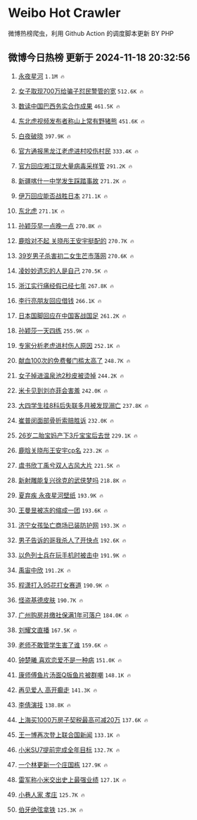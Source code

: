 # Weibo Hot Crawler 



微博热榜爬虫，利用 Github Action 的调度脚本更新 BY PHP 


## 微博今日热榜 更新于 2024-11-18 20:32:56 
1. [永夜星河](https://s.weibo.com/weibo?q=%E6%B0%B8%E5%A4%9C%E6%98%9F%E6%B2%B3&t=31&band_rank=1&Refer=top) `1.1M 🔥` 

1. [女子取现700万给骗子怼民警管的宽](https://s.weibo.com/weibo?q=%23%E5%A5%B3%E5%AD%90%E5%8F%96%E7%8E%B0700%E4%B8%87%E7%BB%99%E9%AA%97%E5%AD%90%E6%80%BC%E6%B0%91%E8%AD%A6%E7%AE%A1%E7%9A%84%E5%AE%BD%23&t=31&band_rank=2&Refer=top) `512.6K 🔥` 

1. [数读中国巴西务实合作成果](https://s.weibo.com/weibo?q=%23%E6%95%B0%E8%AF%BB%E4%B8%AD%E5%9B%BD%E5%B7%B4%E8%A5%BF%E5%8A%A1%E5%AE%9E%E5%90%88%E4%BD%9C%E6%88%90%E6%9E%9C%23&t=31&band_rank=3&Refer=top) `461.5K 🔥` 

1. [东北虎视频发布者称山上常有野猪熊](https://s.weibo.com/weibo?q=%23%E4%B8%9C%E5%8C%97%E8%99%8E%E8%A7%86%E9%A2%91%E5%8F%91%E5%B8%83%E8%80%85%E7%A7%B0%E5%B1%B1%E4%B8%8A%E5%B8%B8%E6%9C%89%E9%87%8E%E7%8C%AA%E7%86%8A%23&t=31&band_rank=4&Refer=top) `451.6K 🔥` 

1. [白夜破晓](https://s.weibo.com/weibo?q=%E7%99%BD%E5%A4%9C%E7%A0%B4%E6%99%93&t=31&band_rank=5&Refer=top) `397.9K 🔥` 

1. [官方通报黑龙江老虎进村咬伤村民](https://s.weibo.com/weibo?q=%23%E5%AE%98%E6%96%B9%E9%80%9A%E6%8A%A5%E9%BB%91%E9%BE%99%E6%B1%9F%E8%80%81%E8%99%8E%E8%BF%9B%E6%9D%91%E5%92%AC%E4%BC%A4%E6%9D%91%E6%B0%91%23&t=31&band_rank=6&Refer=top) `333.4K 🔥` 

1. [官方回应湘江现大量病毒采样管](https://s.weibo.com/weibo?q=%23%E5%AE%98%E6%96%B9%E5%9B%9E%E5%BA%94%E6%B9%98%E6%B1%9F%E7%8E%B0%E5%A4%A7%E9%87%8F%E7%97%85%E6%AF%92%E9%87%87%E6%A0%B7%E7%AE%A1%23&t=31&band_rank=7&Refer=top) `291.2K 🔥` 

1. [新疆喀什一中学发生踩踏事故](https://s.weibo.com/weibo?q=%23%E6%96%B0%E7%96%86%E5%96%80%E4%BB%80%E4%B8%80%E4%B8%AD%E5%AD%A6%E5%8F%91%E7%94%9F%E8%B8%A9%E8%B8%8F%E4%BA%8B%E6%95%85%23&t=31&band_rank=8&Refer=top) `271.2K 🔥` 

1. [伊万回应能否战胜日本](https://s.weibo.com/weibo?q=%23%E4%BC%8A%E4%B8%87%E5%9B%9E%E5%BA%94%E8%83%BD%E5%90%A6%E6%88%98%E8%83%9C%E6%97%A5%E6%9C%AC%23&t=31&band_rank=9&Refer=top) `271.1K 🔥` 

1. [东北虎](https://s.weibo.com/weibo?q=%E4%B8%9C%E5%8C%97%E8%99%8E&t=31&band_rank=10&Refer=top) `271.1K 🔥` 

1. [孙颖莎早一点晚一点](https://s.weibo.com/weibo?q=%23%E5%AD%99%E9%A2%96%E8%8E%8E%E6%97%A9%E4%B8%80%E7%82%B9%E6%99%9A%E4%B8%80%E7%82%B9%23&t=31&band_rank=11&Refer=top) `270.8K 🔥` 

1. [鹿晗对不起 关晓彤王安宇挺配的](https://s.weibo.com/weibo?q=%E9%B9%BF%E6%99%97%E5%AF%B9%E4%B8%8D%E8%B5%B7%20%E5%85%B3%E6%99%93%E5%BD%A4%E7%8E%8B%E5%AE%89%E5%AE%87%E6%8C%BA%E9%85%8D%E7%9A%84&t=31&band_rank=12&Refer=top) `270.7K 🔥` 

1. [39岁男子杀害初二女生芒市落网](https://s.weibo.com/weibo?q=%2339%E5%B2%81%E7%94%B7%E5%AD%90%E6%9D%80%E5%AE%B3%E5%88%9D%E4%BA%8C%E5%A5%B3%E7%94%9F%E8%8A%92%E5%B8%82%E8%90%BD%E7%BD%91%23&t=31&band_rank=13&Refer=top) `270.6K 🔥` 

1. [凌妙妙遗忘的人是自己](https://s.weibo.com/weibo?q=%E5%87%8C%E5%A6%99%E5%A6%99%E9%81%97%E5%BF%98%E7%9A%84%E4%BA%BA%E6%98%AF%E8%87%AA%E5%B7%B1&t=31&band_rank=14&Refer=top) `270.5K 🔥` 

1. [浙江实行痛经假已经七年](https://s.weibo.com/weibo?q=%23%E6%B5%99%E6%B1%9F%E5%AE%9E%E8%A1%8C%E7%97%9B%E7%BB%8F%E5%81%87%E5%B7%B2%E7%BB%8F%E4%B8%83%E5%B9%B4%23&t=31&band_rank=15&Refer=top) `267.8K 🔥` 

1. [李行亮朋友回应借钱](https://s.weibo.com/weibo?q=%23%E6%9D%8E%E8%A1%8C%E4%BA%AE%E6%9C%8B%E5%8F%8B%E5%9B%9E%E5%BA%94%E5%80%9F%E9%92%B1%23&t=31&band_rank=16&Refer=top) `266.1K 🔥` 

1. [日本国脚回应在中国客战国足](https://s.weibo.com/weibo?q=%23%E6%97%A5%E6%9C%AC%E5%9B%BD%E8%84%9A%E5%9B%9E%E5%BA%94%E5%9C%A8%E4%B8%AD%E5%9B%BD%E5%AE%A2%E6%88%98%E5%9B%BD%E8%B6%B3%23&t=31&band_rank=17&Refer=top) `261.2K 🔥` 

1. [孙颖莎一天四练](https://s.weibo.com/weibo?q=%23%E5%AD%99%E9%A2%96%E8%8E%8E%E4%B8%80%E5%A4%A9%E5%9B%9B%E7%BB%83%23&t=31&band_rank=18&Refer=top) `255.9K 🔥` 

1. [专家分析老虎进村伤人原因](https://s.weibo.com/weibo?q=%23%E4%B8%93%E5%AE%B6%E5%88%86%E6%9E%90%E8%80%81%E8%99%8E%E8%BF%9B%E6%9D%91%E4%BC%A4%E4%BA%BA%E5%8E%9F%E5%9B%A0%23&t=31&band_rank=19&Refer=top) `252.1K 🔥` 

1. [献血100次的免费餐门槛太高了](https://s.weibo.com/weibo?q=%23%E7%8C%AE%E8%A1%80100%E6%AC%A1%E7%9A%84%E5%85%8D%E8%B4%B9%E9%A4%90%E9%97%A8%E6%A7%9B%E5%A4%AA%E9%AB%98%E4%BA%86%23&t=31&band_rank=20&Refer=top) `248.7K 🔥` 

1. [女子掉进温泉池2秒皮被烫掉](https://s.weibo.com/weibo?q=%23%E5%A5%B3%E5%AD%90%E6%8E%89%E8%BF%9B%E6%B8%A9%E6%B3%89%E6%B1%A02%E7%A7%92%E7%9A%AE%E8%A2%AB%E7%83%AB%E6%8E%89%23&t=31&band_rank=21&Refer=top) `244.2K 🔥` 

1. [米卡见到刘亦菲会害羞](https://s.weibo.com/weibo?q=%23%E7%B1%B3%E5%8D%A1%E8%A7%81%E5%88%B0%E5%88%98%E4%BA%A6%E8%8F%B2%E4%BC%9A%E5%AE%B3%E7%BE%9E%23&t=31&band_rank=22&Refer=top) `242.0K 🔥` 

1. [大四学生挂8科后失联多月被发现溺亡](https://s.weibo.com/weibo?q=%23%E5%A4%A7%E5%9B%9B%E5%AD%A6%E7%94%9F%E6%8C%828%E7%A7%91%E5%90%8E%E5%A4%B1%E8%81%94%E5%A4%9A%E6%9C%88%E8%A2%AB%E5%8F%91%E7%8E%B0%E6%BA%BA%E4%BA%A1%23&t=31&band_rank=23&Refer=top) `237.8K 🔥` 

1. [崔普闵面部骨折索赔胜诉](https://s.weibo.com/weibo?q=%23%E5%B4%94%E6%99%AE%E9%97%B5%E9%9D%A2%E9%83%A8%E9%AA%A8%E6%8A%98%E7%B4%A2%E8%B5%94%E8%83%9C%E8%AF%89%23&t=31&band_rank=24&Refer=top) `232.0K 🔥` 

1. [26岁二胎宝妈产下3斤宝宝后去世](https://s.weibo.com/weibo?q=%2326%E5%B2%81%E4%BA%8C%E8%83%8E%E5%AE%9D%E5%A6%88%E4%BA%A7%E4%B8%8B3%E6%96%A4%E5%AE%9D%E5%AE%9D%E5%90%8E%E5%8E%BB%E4%B8%96%23&t=31&band_rank=25&Refer=top) `229.1K 🔥` 

1. [鹿晗关晓彤王安宇cp名](https://s.weibo.com/weibo?q=%23%E9%B9%BF%E6%99%97%E5%85%B3%E6%99%93%E5%BD%A4%E7%8E%8B%E5%AE%89%E5%AE%87cp%E5%90%8D%23&t=31&band_rank=26&Refer=top) `223.2K 🔥` 

1. [虞书欣丁禹兮双人古风大片](https://s.weibo.com/weibo?q=%23%E8%99%9E%E4%B9%A6%E6%AC%A3%E4%B8%81%E7%A6%B9%E5%85%AE%E5%8F%8C%E4%BA%BA%E5%8F%A4%E9%A3%8E%E5%A4%A7%E7%89%87%23&t=31&band_rank=27&Refer=top) `221.5K 🔥` 

1. [新射雕能复兴徐克的武侠梦吗](https://s.weibo.com/weibo?q=%23%E6%96%B0%E5%B0%84%E9%9B%95%E8%83%BD%E5%A4%8D%E5%85%B4%E5%BE%90%E5%85%8B%E7%9A%84%E6%AD%A6%E4%BE%A0%E6%A2%A6%E5%90%97%23&t=31&band_rank=28&Refer=top) `218.8K 🔥` 

1. [夏弃疾 永夜星河壁纸](https://s.weibo.com/weibo?q=%E5%A4%8F%E5%BC%83%E7%96%BE%20%E6%B0%B8%E5%A4%9C%E6%98%9F%E6%B2%B3%E5%A3%81%E7%BA%B8&t=31&band_rank=29&Refer=top) `193.9K 🔥` 

1. [王曼昱被冻的缩成一团](https://s.weibo.com/weibo?q=%E7%8E%8B%E6%9B%BC%E6%98%B1%E8%A2%AB%E5%86%BB%E7%9A%84%E7%BC%A9%E6%88%90%E4%B8%80%E5%9B%A2&t=31&band_rank=30&Refer=top) `193.6K 🔥` 

1. [济宁女孩坠亡商场已装防护网](https://s.weibo.com/weibo?q=%23%E6%B5%8E%E5%AE%81%E5%A5%B3%E5%AD%A9%E5%9D%A0%E4%BA%A1%E5%95%86%E5%9C%BA%E5%B7%B2%E8%A3%85%E9%98%B2%E6%8A%A4%E7%BD%91%23&t=31&band_rank=31&Refer=top) `193.3K 🔥` 

1. [男子告诉的哥我杀人了开快点](https://s.weibo.com/weibo?q=%23%E7%94%B7%E5%AD%90%E5%91%8A%E8%AF%89%E7%9A%84%E5%93%A5%E6%88%91%E6%9D%80%E4%BA%BA%E4%BA%86%E5%BC%80%E5%BF%AB%E7%82%B9%23&t=31&band_rank=32&Refer=top) `192.6K 🔥` 

1. [以色列士兵在玩手机时被击中](https://s.weibo.com/weibo?q=%23%E4%BB%A5%E8%89%B2%E5%88%97%E5%A3%AB%E5%85%B5%E5%9C%A8%E7%8E%A9%E6%89%8B%E6%9C%BA%E6%97%B6%E8%A2%AB%E5%87%BB%E4%B8%AD%23&t=31&band_rank=33&Refer=top) `191.9K 🔥` 

1. [禹宙中欣](https://s.weibo.com/weibo?q=%E7%A6%B9%E5%AE%99%E4%B8%AD%E6%AC%A3&t=31&band_rank=34&Refer=top) `191.2K 🔥` 

1. [程潇打入95花打女赛道](https://s.weibo.com/weibo?q=%E7%A8%8B%E6%BD%87%E6%89%93%E5%85%A595%E8%8A%B1%E6%89%93%E5%A5%B3%E8%B5%9B%E9%81%93&t=31&band_rank=35&Refer=top) `190.9K 🔥` 

1. [怪盗基德皮肤](https://s.weibo.com/weibo?q=%E6%80%AA%E7%9B%97%E5%9F%BA%E5%BE%B7%E7%9A%AE%E8%82%A4&t=31&band_rank=36&Refer=top) `190.7K 🔥` 

1. [广州购房并缴社保满1年可落户](https://s.weibo.com/weibo?q=%23%E5%B9%BF%E5%B7%9E%E8%B4%AD%E6%88%BF%E5%B9%B6%E7%BC%B4%E7%A4%BE%E4%BF%9D%E6%BB%A11%E5%B9%B4%E5%8F%AF%E8%90%BD%E6%88%B7%23&t=31&band_rank=37&Refer=top) `184.0K 🔥` 

1. [刘耀文直播](https://s.weibo.com/weibo?q=%E5%88%98%E8%80%80%E6%96%87%E7%9B%B4%E6%92%AD&t=31&band_rank=38&Refer=top) `167.5K 🔥` 

1. [老师不敢管学生害了谁](https://s.weibo.com/weibo?q=%23%E8%80%81%E5%B8%88%E4%B8%8D%E6%95%A2%E7%AE%A1%E5%AD%A6%E7%94%9F%E5%AE%B3%E4%BA%86%E8%B0%81%23&t=31&band_rank=39&Refer=top) `159.6K 🔥` 

1. [钟楚曦 喜欢恋爱不是一种病](https://s.weibo.com/weibo?q=%E9%92%9F%E6%A5%9A%E6%9B%A6%20%E5%96%9C%E6%AC%A2%E6%81%8B%E7%88%B1%E4%B8%8D%E6%98%AF%E4%B8%80%E7%A7%8D%E7%97%85&t=31&band_rank=40&Refer=top) `151.0K 🔥` 

1. [康师傅鱼片汤面Q版鱼片被群嘲](https://s.weibo.com/weibo?q=%23%E5%BA%B7%E5%B8%88%E5%82%85%E9%B1%BC%E7%89%87%E6%B1%A4%E9%9D%A2Q%E7%89%88%E9%B1%BC%E7%89%87%E8%A2%AB%E7%BE%A4%E5%98%B2%23&t=31&band_rank=41&Refer=top) `148.1K 🔥` 

1. [再见爱人 高开癫走](https://s.weibo.com/weibo?q=%E5%86%8D%E8%A7%81%E7%88%B1%E4%BA%BA%20%E9%AB%98%E5%BC%80%E7%99%AB%E8%B5%B0&t=31&band_rank=42&Refer=top) `141.3K 🔥` 

1. [李倩演技](https://s.weibo.com/weibo?q=%E6%9D%8E%E5%80%A9%E6%BC%94%E6%8A%80&t=31&band_rank=43&Refer=top) `138.8K 🔥` 

1. [上海买1000万房子契税最高可减20万](https://s.weibo.com/weibo?q=%23%E4%B8%8A%E6%B5%B7%E4%B9%B01000%E4%B8%87%E6%88%BF%E5%AD%90%E5%A5%91%E7%A8%8E%E6%9C%80%E9%AB%98%E5%8F%AF%E5%87%8F20%E4%B8%87%23&t=31&band_rank=44&Refer=top) `137.6K 🔥` 

1. [王一博再次登上联合国新闻](https://s.weibo.com/weibo?q=%23%E7%8E%8B%E4%B8%80%E5%8D%9A%E5%86%8D%E6%AC%A1%E7%99%BB%E4%B8%8A%E8%81%94%E5%90%88%E5%9B%BD%E6%96%B0%E9%97%BB%23&t=31&band_rank=45&Refer=top) `133.1K 🔥` 

1. [小米SU7提前完成全年目标](https://s.weibo.com/weibo?q=%23%E5%B0%8F%E7%B1%B3SU7%E6%8F%90%E5%89%8D%E5%AE%8C%E6%88%90%E5%85%A8%E5%B9%B4%E7%9B%AE%E6%A0%87%23&t=31&band_rank=46&Refer=top) `132.7K 🔥` 

1. [一个林更新一个庄国栋](https://s.weibo.com/weibo?q=%E4%B8%80%E4%B8%AA%E6%9E%97%E6%9B%B4%E6%96%B0%E4%B8%80%E4%B8%AA%E5%BA%84%E5%9B%BD%E6%A0%8B&t=31&band_rank=47&Refer=top) `127.9K 🔥` 

1. [雷军称小米交出史上最强业绩](https://s.weibo.com/weibo?q=%23%E9%9B%B7%E5%86%9B%E7%A7%B0%E5%B0%8F%E7%B1%B3%E4%BA%A4%E5%87%BA%E5%8F%B2%E4%B8%8A%E6%9C%80%E5%BC%BA%E4%B8%9A%E7%BB%A9%23&t=31&band_rank=48&Refer=top) `127.1K 🔥` 

1. [小巷人家 孝庄](https://s.weibo.com/weibo?q=%E5%B0%8F%E5%B7%B7%E4%BA%BA%E5%AE%B6%20%E5%AD%9D%E5%BA%84&t=31&band_rank=49&Refer=top) `125.7K 🔥` 

1. [伯牙绝弦拿铁](https://s.weibo.com/weibo?q=%E4%BC%AF%E7%89%99%E7%BB%9D%E5%BC%A6%E6%8B%BF%E9%93%81&t=31&band_rank=50&Refer=top) `125.3K 🔥` 

